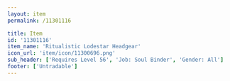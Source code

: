 ```yaml
---
layout: item
permalink: /11301116

title: Item
id: '11301116'
item_name: 'Ritualistic Lodestar Headgear'
icon_url: 'item/icon/11300696.png'
sub_header: ['Requires Level 56', 'Job: Soul Binder', 'Gender: All']
footer: ['Untradable']
---
```

